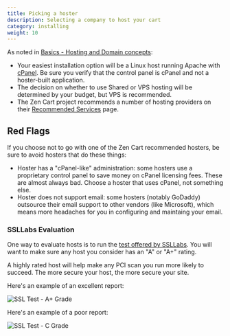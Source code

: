 ```yaml
---
title: Picking a hoster 
description: Selecting a company to host your cart 
category: installing 
weight: 10
---
```


As noted in [Basics - Hosting and Domain concepts](/user/first_steps/hosting/#hosting-companies): 
- Your easiest installation option will be a Linux host running Apache with [cPanel](/user/first_steps/cpanel/).  Be sure you verify that the control panel is cPanel and not a hoster-built application.
- The decision on whether to use Shared or VPS hosting will be determined by your budget, but VPS is recommended.
- The Zen Cart project recommends a number of hosting providers on
their [Recommended Services](https://www.zen-cart.com/content.php?3-services) page.

## Red Flags
If you choose not to go with one of the Zen Cart recommended hosters, be sure to avoid hosters that do these things: 

- Hoster has a "cPanel-like" administration: some hosters use a proprietary control panel to save money on cPanel licensing fees.  These are almost always bad.  Choose a hoster that uses cPanel, not something else.
- Hoster does not support email: some hosters (notably GoDaddy) outsource their email support to other vendors (like Microsoft), which means more headaches for you in configuring and maintaing your email. 

### SSLLabs Evaluation

One way to evaluate hosts is to run the [test offered by SSLLabs](https://ssllabs.com/ssltest).  You will want to make sure any host you consider has an "A" or "A+" rating.  

   A highly rated host will help make any PCI scan you run more likely to succeed.  The more secure your host, the more secure your site.

   Here's an example of an excellent report: 

![SSL Test - A+ Grade](/images/ssltest_aplus_grade.png)

   Here's an example of a poor report: 

![SSL Test - C Grade](/images/ssltest_c_grade.png)

